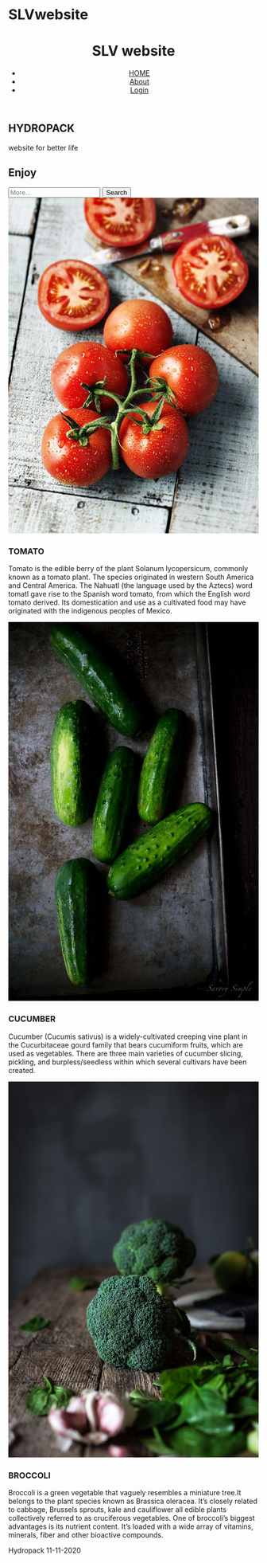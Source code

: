 # SLVwebsite
<!DOCTYPE html>
<html>
    <head>
        <title>yoo</title>
        <link rel="stylesheet" type="text/css" href="fix.css">
    </head>
    <body>
    <header>
        <div class="container">
            <div id="branding">
                <h1>SLV website</h1>
            </div>
         <nav>
            <ul>
                <li class="active"><a href="SIL index.html">HOME</a></li>
                <li> <a href="u">About</a></li>
                <li> <a href="Login page sil.html" class="login">Login</a></li>
            </ul>
        </nav>
    </div>
    </header>
<section id="showcase">
    <div class="container">
    <h1> HYDROPACK</h1>
    <p>
        website for better life
    </p>
    </div>
</section>
<section id="newsletter"> 
    <div class="container">
        <h1>Enjoy</h1>
        <form>
            <input type="email" placeholder="More...">
            <button class="button">Search</button>
        </form>
    </div>
</section>
<section  id="boxes">
    <div class="container">
        <div class="box>">
            <img src="5.jpg">
            <h3>TOMATO</h3>
            <p>
                Tomato is the edible berry of the plant Solanum lycopersicum,
                 commonly known as a tomato plant. The species originated in 
                 western South America and Central America. The Nahuatl 
                 (the language used by the Aztecs) word tomatl gave rise to the 
                 Spanish word tomato, from which the English word tomato derived. 
                Its domestication and use as a cultivated food may have originated 
                with the indigenous peoples of Mexico. 
            </p>
  </div>  
    </div>  
</section>   
<section> 
 <div class="container">
        <div class="box">
             <img src="7.jpg">
            <h3>CUCUMBER</h3>
             <p>
                Cucumber (Cucumis sativus) is a widely-cultivated creeping vine plant 
               in the Cucurbitaceae gourd family that bears cucumiform fruits, 
                which are used as vegetables. There are three main varieties of cucumber slicing, pickling, 
                and burpless/seedless within which several cultivars have been created.   
            </p>
            </div>
 </div>
</section> 
<section>
         <div class="container">
                <div class="box">
                     <img src="88.jpg">
                    <h3>BROCCOLI</h3>
                     <p>
                        Broccoli is a green vegetable that vaguely resembles a miniature tree.It belongs to the plant species known as Brassica oleracea.
                        It’s closely related to cabbage, Brussels sprouts, kale and cauliflower all edible plants collectively referred to as cruciferous vegetables.
                        One of broccoli’s biggest advantages is its nutrient content. It’s loaded with a wide array of vitamins, minerals, fiber and other bioactive compounds.
                    </p>
                </div>
        </div>
    </section> 
    </div>
    </div>
<footer>
    <p> Hydropack 11-11-2020</p>
</footer>       
    </body>
    </html>
